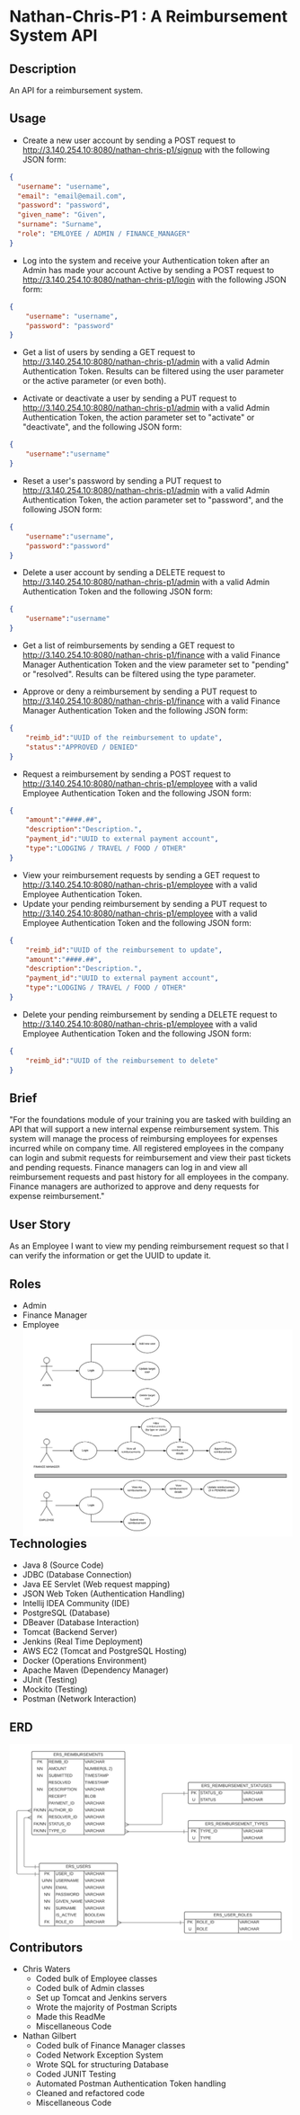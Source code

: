 # Nathan-Chris-P1 : A Reimbursement System API

## Description
An API for a reimbursement system.

## Usage
* Create a new user account by sending a POST request to http://3.140.254.10:8080/nathan-chris-p1/signup with the following JSON form: 
```json
{
  "username": "username",
  "email": "email@email.com",
  "password": "password",
  "given_name": "Given",
  "surname": "Surname",
  "role": "EMLOYEE / ADMIN / FINANCE_MANAGER"
}
```

* Log into the system and receive your Authentication token after an Admin has made your account Active by sending a POST request to http://3.140.254.10:8080/nathan-chris-p1/login with the following JSON form:
```json
{
    "username": "username",
    "password": "password"
}
```

* Get a list of users by sending a GET request to http://3.140.254.10:8080/nathan-chris-p1/admin with a valid Admin Authentication Token. Results can be filtered using the user parameter or the active parameter (or even both).<br/>

* Activate or deactivate a user by sending a PUT request to http://3.140.254.10:8080/nathan-chris-p1/admin with a valid Admin Authentication Token, the action parameter set to "activate" or "deactivate", and the following JSON form:
```json
{
    "username":"username"
}
```

* Reset a user's password by sending a PUT request to http://3.140.254.10:8080/nathan-chris-p1/admin with a valid Admin Authentication Token, the action parameter set to "password", and the following JSON form:
```json
{
    "username":"username",
    "password":"password"
}
```

* Delete a user account by sending a DELETE request to http://3.140.254.10:8080/nathan-chris-p1/admin with a valid Admin Authentication Token and the following JSON form:
```json
{
    "username":"username"
}
```

* Get a list of reimbursements by sending a GET request to http://3.140.254.10:8080/nathan-chris-p1/finance with a valid Finance Manager Authentication Token and the view parameter set to "pending" or "resolved". Results can be filtered using the type parameter.<br/>

* Approve or deny a reimbursement by sending a PUT request to http://3.140.254.10:8080/nathan-chris-p1/finance with a valid Finance Manager Authentication Token and the following JSON form:
```json
{
    "reimb_id":"UUID of the reimbursement to update",
    "status":"APPROVED / DENIED"
}
```

* Request a reimbursement by sending a POST request to http://3.140.254.10:8080/nathan-chris-p1/employee with a valid Employee Authentication Token and the following JSON form:
```json
{
    "amount":"####.##",
    "description":"Description.",
    "payment_id":"UUID to external payment account",
    "type":"LODGING / TRAVEL / FOOD / OTHER"
}
```

* View your reimbursement requests by sending a GET request to http://3.140.254.10:8080/nathan-chris-p1/employee with a valid Employee Authentication Token.
* Update your pending reimbursement by sending a PUT request to http://3.140.254.10:8080/nathan-chris-p1/employee with a valid Employee Authentication Token and the following JSON form:
```json
{
    "reimb_id":"UUID of the reimbursement to update",
    "amount":"####.##",
    "description":"Description.",
    "payment_id":"UUID to external payment account",
    "type":"LODGING / TRAVEL / FOOD / OTHER"
}
```

* Delete your pending reimbursement by sending a DELETE request to http://3.140.254.10:8080/nathan-chris-p1/employee with a valid Employee Authentication Token and the following JSON form:
```json
{
    "reimb_id":"UUID of the reimbursement to delete"
}
```

## Brief
"For the foundations module of your training you are tasked with building an API that will support a new internal expense reimbursement system. This system will manage the process of reimbursing employees for expenses incurred while on company time. All registered employees in the company can login and submit requests for reimbursement and view their past tickets and pending requests. Finance managers can log in and view all reimbursement requests and past history for all employees in the company. Finance managers are authorized to approve and deny requests for expense reimbursement."

## User Story
As an Employee I want to view my pending reimbursement request so that I can verify the information or get the UUID to update it.

## Roles
* Admin
* Finance Manager
* Employee
  <img src="src/main/resources/Images/ERS Use Case Diagram.png" alt="ERD" style="float: left; margin-right: 10px;" />
  <br><br>

## Technologies
* Java 8 (Source Code)
* JDBC (Database Connection)
* Java EE Servlet (Web request mapping)
* JSON Web Token (Authentication Handling)
* Intellij IDEA Community (IDE)
* PostgreSQL (Database)
* DBeaver (Database Interaction)
* Tomcat (Backend Server)
* Jenkins (Real Time Deployment)
* AWS EC2 (Tomcat and PostgreSQL Hosting)
* Docker (Operations Environment)
* Apache Maven (Dependency Manager)
* JUnit (Testing)
* Mockito (Testing)
* Postman (Network Interaction)

## ERD
<img src="src/main/resources/Images/ERS Relational Model.png" alt="ERD" style="float: left; margin-right: 10px;" />
<br><br>

## Contributors
* Chris Waters
  * Coded bulk of Employee classes
  * Coded bulk of Admin classes
  * Set up Tomcat and Jenkins servers
  * Wrote the majority of Postman Scripts
  * Made this ReadMe
  * Miscellaneous Code
* Nathan Gilbert
  * Coded bulk of Finance Manager classes
  * Coded Network Exception System
  * Wrote SQL for structuring Database
  * Coded JUNIT Testing
  * Automated Postman Authentication Token handling
  * Cleaned and refactored code
  * Miscellaneous Code